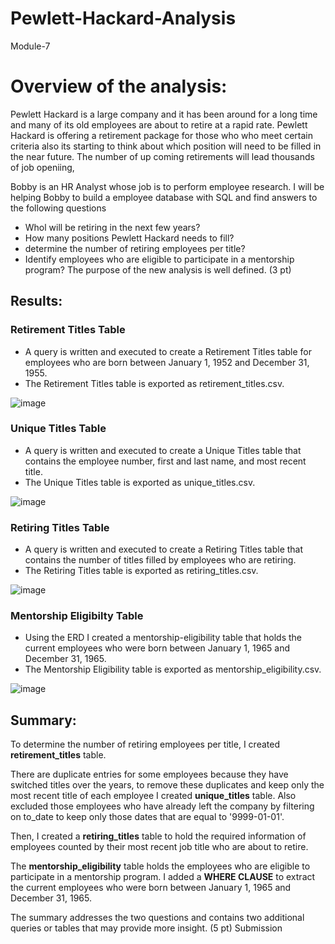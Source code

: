 # Pewlett-Hackard-Analysis
Module-7


# Overview of the analysis:

Pewlett Hackard is a large company and it has been around for a long time and many of its old employees are about to retire at a rapid rate. Pewlett Hackard is offering a retirement package for those who who meet certain criteria also its starting to think about which position will need to be filled in the near future. The number of up coming retirements will lead thousands of job openiing,

Bobby is an HR Analyst whose job is to perform employee research. I will be helping Bobby to build a employee database with SQL and find answers to the following questions
* Whol will be retiring in the next few years?
* How many positions Pewlett Hackard needs to fill?
* determine the number of retiring employees per title?
* Identify employees who are eligible to participate in a mentorship program? 
The purpose of the new analysis is well defined. (3 pt)


## Results:

### Retirement Titles Table
* A query is written and executed to create a Retirement Titles table for employees who are born between January 1, 1952 and December 31, 1955. 
* The Retirement Titles table is exported as retirement_titles.csv. 

![image](https://user-images.githubusercontent.com/105535250/182487599-344319c8-c997-4802-8671-9a099a4b354c.png)


### Unique Titles Table
* A query is written and executed to create a Unique Titles table that contains the employee number, first and last name, and most recent title. 
* The Unique Titles table is exported as unique_titles.csv.

![image](https://user-images.githubusercontent.com/105535250/182487718-bd6ba48c-3e70-46b2-95f2-54357e7918b2.png)


### Retiring Titles Table
* A query is written and executed to create a Retiring Titles table that contains the number of titles filled by employees who are retiring. 
* The Retiring Titles table is exported as retiring_titles.csv.

![image](https://user-images.githubusercontent.com/105535250/182487472-a081c851-f141-4cb1-af57-f7275dcf2cc3.png)


### Mentorship Eligibilty Table
* Using the ERD I created a mentorship-eligibility table that holds the current employees who were born between January 1, 1965 and December 31, 1965.
* The Mentorship Eligibility table is exported as mentorship_eligibility.csv.

![image](https://user-images.githubusercontent.com/105535250/182487264-f0e77ad4-7051-410d-89f7-98bdfe7da36f.png)


## Summary:

To determine the number of retiring employees per title, I created **retirement_titles** table. 

There are duplicate entries for some employees because they have switched titles over the years, to remove these duplicates and keep only the most recent title of each employee I created **unique_titles** table. Also excluded those employees who have already left the company by filtering on to_date to keep only those dates that are equal to '9999-01-01'.
 
Then, I created a **retiring_titles** table to hold the required information of employees counted by their most recent job title who are about to retire.

The **mentorship_eligibility** table holds the employees who are eligible to participate in a mentorship program. I added a **WHERE CLAUSE**  to extract the current employees who were born between January 1, 1965 and December 31, 1965.

The summary addresses the two questions and contains two additional queries or tables that may provide more insight. (5 pt)
Submission
